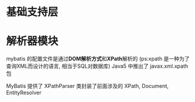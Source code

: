 # 基础支持层

# 解析器模块

mybatis 的配置文件是通过**DOM解析方式**和**XPath**解析的
(ps:xpath 是一种为了查询XML而设计的语言, 相当于SQL对数据库)
Java5 中推出了 javax.xml.xpath 包

MyBatis 提供了 XPathParser 类封装了前面涉及的 XPath, Document, EntityResolver

